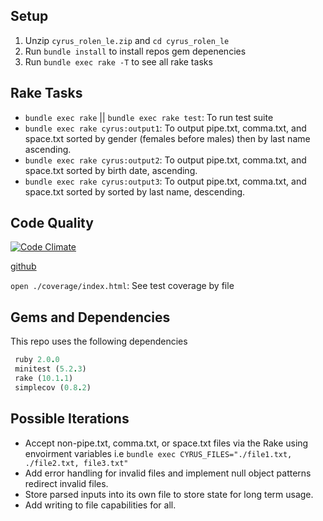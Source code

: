 ## Setup

1. Unzip `cyrus_rolen_le.zip` and `cd cyrus_rolen_le`
2. Run `bundle install` to install repos gem depenencies
3. Run `bundle exec rake -T` to see all rake tasks

## Rake Tasks

* `bundle exec rake` || `bundle exec rake test`: To run test suite
* `bundle exec rake cyrus:output1`: To output pipe.txt, comma.txt, and space.txt sorted by gender (females before males) then by last name ascending.
* `bundle exec rake cyrus:output2`: To output pipe.txt, comma.txt, and space.txt sorted by birth date, ascending.
* `bundle exec rake cyrus:output3`: To output pipe.txt, comma.txt, and space.txt sorted by sorted by last name, descending.

## Code Quality

[![Code Climate](https://codeclimate.com/github/rolentle/cyrus-code-challenge.png)](https://codeclimate.com/github/rolentle/cyrus-code-challenge)

[github](https://github.com/rolentle/cyrus-code-challenge)

`open ./coverage/index.html`: See test coverage by file

## Gems and Dependencies

This repo uses the following dependencies

```ruby
 ruby 2.0.0
 minitest (5.2.3)
 rake (10.1.1)
 simplecov (0.8.2)
```

## Possible Iterations

* Accept non-pipe.txt, comma.txt, or space.txt files via the Rake using envoirment variables i.e `bundle exec CYRUS_FILES="./file1.txt, ./file2.txt, file3.txt"`
* Add error handling for invalid files and implement null object patterns redirect invalid files.
* Store parsed inputs into its own file to store state for long term usage.
* Add writing to file capabilities for all.
